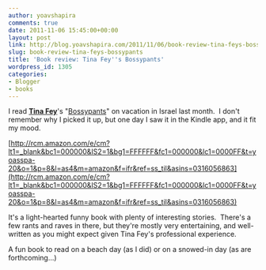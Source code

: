 ```yaml
---
author: yoavshapira
comments: true
date: 2011-11-06 15:45:00+00:00
layout: post
link: http://blog.yoavshapira.com/2011/11/06/book-review-tina-feys-bossypants/
slug: book-review-tina-feys-bossypants
title: 'Book review: Tina Fey''s Bossypants'
wordpress_id: 1305
categories:
- Blogger
- books
---
```


I read **[Tina Fey](http://en.wikipedia.org/wiki/Tina_Fey)**'s "[Bossypants](http://www.amazon.com/gp/product/0316056863/ref=as_li_ss_tl?ie=UTF8&tag=yoasspa-20&linkCode=as2&camp=217145&creative=399369&creativeASIN=0316056863)" on vacation in Israel last month.  I don't remember why I picked it up, but one day I saw it in the Kindle app, and it fit my mood.  
  


  
[http://rcm.amazon.com/e/cm?lt1=_blank&bc1=000000&IS2=1&bg1=FFFFFF&fc1=000000&lc1=0000FF&t=yoasspa-20&o=1&p=8&l=as4&m=amazon&f=ifr&ref=ss_til&asins=0316056863](http://rcm.amazon.com/e/cm?lt1=_blank&bc1=000000&IS2=1&bg1=FFFFFF&fc1=000000&lc1=0000FF&t=yoasspa-20&o=1&p=8&l=as4&m=amazon&f=ifr&ref=ss_til&asins=0316056863)

  
It's a light-hearted funny book with plenty of interesting stories.  There's a few rants and raves in there, but they're mostly very entertaining, and well-written as you might expect given Tina Fey's professional experience.  
  
A fun book to read on a beach day (as I did) or on a snowed-in day (as are forthcoming...)  
  

